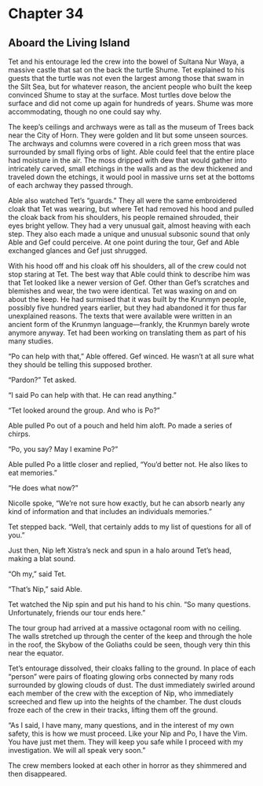 # Chapter 34

## Aboard the Living Island

Tet and his entourage led the crew into the bowel of Sultana Nur Waya, a massive castle that sat on the back the turtle Shume. Tet explained to his guests that the turtle was not even the largest among those that swam in the Silt Sea, but for whatever reason, the ancient people who built the keep convinced Shume to stay at the surface. Most turtles dove below the surface and did not come up again for hundreds of years. Shume was more accommodating, though no one could say why.

The keep’s ceilings and archways were as tall as the museum of Trees back near the City of Horn. They were golden and lit but some unseen sources. The archways and columns were covered in a rich green moss that was surrounded by small flying orbs of light. Able could feel that the entire place had moisture in the air. The moss dripped with dew that would gather into intricately carved, small etchings in the walls and as the dew thickened and traveled down the etchings, it would pool in massive urns set at the bottoms of each archway they passed through.

Able also watched Tet’s “guards.” They all were the same embroidered cloak that Tet was wearing, but where Tet had removed his hood and pulled the cloak back from his shoulders, his people remained shrouded, their eyes bright yellow. They had a very unusual gait, almost heaving with each step. They also each made a unique and unusual subsonic sound that only Able and Gef could perceive. At one point during the tour, Gef and Able exchanged glances and Gef just shrugged.

With his hood off and his cloak off his shoulders, all of the crew could not stop staring at Tet. The best way that Able could think to describe him was that Tet looked like a newer version of Gef. Other than Gef’s scratches and blemishes and wear, the two were identical. Tet was waxing on and on about the keep. He had surmised that it was built by the Krunmyn people, possibly five hundred years earlier, but they had abandoned it for thus far unexplained reasons. The texts that were available were written in an ancient form of the Krunmyn language—frankly, the Krunmyn barely wrote anymore anyway. Tet had been working on translating them as part of his many studies.

“Po can help with that,” Able offered. Gef winced. He wasn’t at all sure what they should be telling this supposed brother.

“Pardon?” Tet asked.

“I said Po can help with that. He can read anything.”

“Tet looked around the group. And who is Po?”

Able pulled Po out of a pouch and held him aloft. Po made a series of chirps.

“Po, you say? May I examine Po?”

Able pulled Po a little closer and replied, “You’d better not. He also likes to eat memories.”

“He does what now?”

Nicolle spoke, “We’re not sure how exactly, but he can absorb nearly any kind of information and that includes an individuals memories.”

Tet stepped back. “Well, that certainly adds to my list of questions for all of you.”

Just then, Nip left Xistra’s neck and spun in a halo around Tet’s head, making a blat sound.

“Oh my,” said Tet.

“That’s Nip,” said Able.

Tet watched the Nip spin and put his hand to his chin. “So many questions. Unfortunately, friends our tour ends here.”

The tour group had arrived at a massive octagonal room with no ceiling. The walls stretched up through the center of the keep and through the hole in the roof, the Skybow of the Goliaths could be seen, though very thin this near the equator.

Tet’s entourage dissolved, their cloaks falling to the ground. In place of each “person” were pairs of floating glowing orbs connected by many rods surrounded by glowing clouds of dust. The dust immediately swirled around each member of the crew with the exception of Nip, who immediately screeched and flew up into the heights of the chamber. The dust clouds froze each of the crew in their tracks, lifting them off the ground.

“As I said, I have many, many questions, and in the interest of my own safety, this is how we must proceed. Like your Nip and Po, I have the Vim. You have just met them. They will keep you safe while I proceed with my investigation. We will all speak very soon.”

The crew members looked at each other in horror as they shimmered and then disappeared.